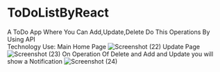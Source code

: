 # ToDoListByReact
A ToDo App Where You Can Add,Update,Delete Do This Operations By Using API
<br>
Technology Use: 
Main Home Page
![Screenshot (22)](https://github.com/Piyush608090/ToDoListByReact/assets/119125610/8966747c-e030-493c-9b79-00bf53c89f27)
Update Page
![Screenshot (23)](https://github.com/Piyush608090/ToDoListByReact/assets/119125610/93271562-8ccb-4a70-92de-ca039844591a)
On Operation Of Delete and Add and Update you will show a Notification
![Screenshot (24)](https://github.com/Piyush608090/ToDoListByReact/assets/119125610/b0cd0e7f-07b4-4f92-86e7-01d2723fb161)

